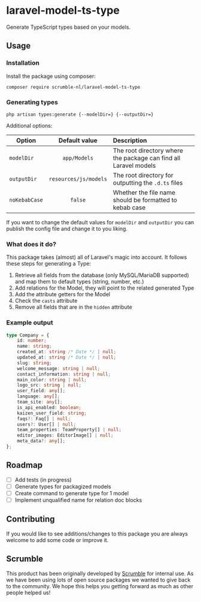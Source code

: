 # laravel-model-ts-type
Generate TypeScript types based on your models.

## Usage
### Installation

Install the package using composer:
```
composer require scrumble-nl/laravel-model-ts-type
```
### Generating types
```
php artisan types:generate {--modelDir=} {--outputDir=}
```
Additional options:

| Option         | Default value                                                                                   | Description                         |
|--------------|:----------------------------------------------------------------------------------------:|:-------------------------------------|
| `modelDir`      | `app/Models`                    | The root directory where the package can find all Laravel models          |
| `outputDir`       | `resources/js/models`                  | The root directory for outputting the `.d.ts` files             |
| `noKebabCase`       | `false`                  | Whether the file name should be formatted to kebab case             |

If you want to change the default values for `modelDir` and `outputDir` you can publish the config file and change it to you liking.

### What does it do?

This package takes (almost) all of Laravel's magic into account. It follows these steps for generating a Type:
1. Retrieve all fields from the database (only MySQL/MariaDB supported) and map them to default types (string, number, etc.)
2. Add relations for the Model, they will point to the related generated Type
3. Add the attribute getters for the Model
4. Check the `casts` attribute
5. Remove all fields that are in the `hidden` attribute

### Example output

```typescript
type Company = {
    id: number;
    name: string;
    created_at: string /* Date */ | null;
    updated_at: string /* Date */ | null;
    slug: string;
    welcome_message: string | null;
    contact_information: string | null;
    main_color: string | null;
    logo_src: string | null;
    user_field: any[];
    language: any[];
    team_site: any[];
    is_api_enabled: boolean;
    kaizen_user_field: string;
    faqs?: Faq[] | null;
    users?: User[] | null;
    team_properties: TeamProperty[] | null;
    editor_images: EditorImage[] | null;
    meta_data?: any[];
};
```

## Roadmap

- [ ] Add tests (in progress)
- [ ] Generate types for packagized models
- [ ] Create command to generate type for 1 model
- [ ] Implement unqualified name for relation doc blocks

## Contributing
If you would like to see additions/changes to this package you are always welcome to add some code or improve it.

## Scrumble
This product has been originally developed by [Scrumble](https://www.scrumble.nl) for internal use. As we have been using lots of open source packages we wanted to give back to the community. We hope this helps you getting forward as much as other people helped us!
